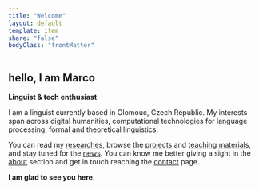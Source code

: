```yaml
---
title: "Welcome"
layout: default
template: item
share: "false"
bodyClass: "frontMatter" 
---
```


## hello, I am Marco
<strong>Linguist & tech enthusiast</strong>

I am a linguist currently based in Olomouc, Czech Republic. My interests span across digital humanities, computational technologies for language processing, formal and theoretical linguistics.

You can read my [researches](/research/), browse the [projects](/projects/) and [teaching materials](/teaching/), and stay tuned for the [news](/news/). 
You can know me better giving a sight in the [about](/about) section and get in touch reaching the [contact](/contact/) page.

<strong>I am glad to see you here.</strong>
